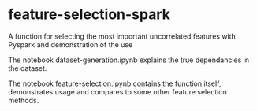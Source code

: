# feature-selection-spark
A function for selecting the most important uncorrelated features with Pyspark and demonstration of the use

The notebook dataset-generation.ipynb explains the true dependancies in the dataset.

The notebook feature-selection.ipynb contains the function itself, demonstrates usage and compares to some other feature selection methods.
